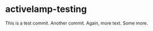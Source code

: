 activelamp-testing
==================

This is a test commit. Another commit.
Again, more text. Some more.
